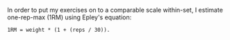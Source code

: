 In order to put my exercises on to a comparable scale within-set, I estimate one-rep-max (1RM) using Epley's equation:

```
1RM = weight * (1 + (reps / 30)).
```